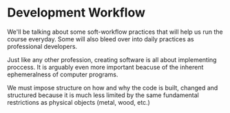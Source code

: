 # Development Workflow

We'll be talking about some soft-workflow practices that will help us run the course everyday. Some will also bleed over into daily practices as professional developers.

Just like any other profession, creating software is all about implementing proccess. It is arguably even more important beacuse of the inherent ephemeralness of computer programs.

We must impose structure on how and why the code is built, changed and structured because it is much less limited by the same fundamental restrictions as physical objects \(metal, wood, etc.\)

